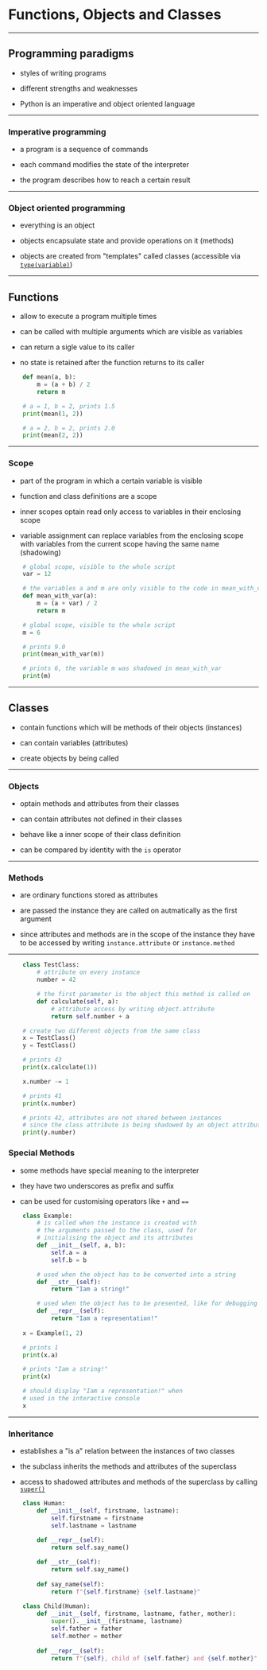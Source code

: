 # Functions, Objects and Classes

---

## Programming paradigms

 - styles of writing programs

 - different strengths and weaknesses

 - Python is an imperative and object oriented language

---

### Imperative programming

 - a program is a sequence of commands

 - each command modifies the state of the interpreter

 - the program describes how to reach a certain result

---

### Object oriented programming

 - everything is an object

 - objects encapsulate state and provide operations on it (methods)

 - objects are created from "templates" called classes
   (accessible via [`type(variable)`](https://docs.python.org/3/library/functions.html#type))

---

## Functions

 - allow to execute a program multiple times

 - can be called with multiple arguments which are visible as variables

 - can return a sigle value to its caller

 - no state is retained after the function returns to its caller

```python
    def mean(a, b):
        m = (a + b) / 2
        return m

    # a = 1, b = 2, prints 1.5
    print(mean(1, 2))

    # a = 2, b = 2, prints 2.0
    print(mean(2, 2))
```

---

### Scope

 - part of the program in which a certain variable is visible

 - function and class definitions are a scope

 - inner scopes optain read only access to variables in their enclosing scope

 - variable assignment can replace variables from the enclosing scope with
   variables from the current scope having the same name (shadowing)

```python
    # global scope, visible to the whole script
    var = 12

    # the variables a and m are only visible to the code in mean_with_var
    def mean_with_var(a):
        m = (a + var) / 2
        return m

    # global scope, visible to the whole script
    m = 6

    # prints 9.0
    print(mean_with_var(m))

    # prints 6, the variable m was shadowed in mean_with_var
    print(m)
```

---

## Classes

 - contain functions which will be methods of their objects (instances)

 - can contain variables (attributes)

 - create objects by being called

---

### Objects

 - optain methods and attributes from their classes

 - can contain attributes not defined in their classes

 - behave like a inner scope of their class definition

 - can be compared by identity with the `is` operator

---

### Methods

 - are ordinary functions stored as attributes

 - are passed the instance they are called on autmatically as the first argument

 - since attributes and methods are in the scope of the instance
   they have to be accessed by writing `instance.attribute` or `instance.method`

---

```python
    class TestClass:
        # attribute on every instance
        number = 42

        # the first parameter is the object this method is called on
        def calculate(self, a):
            # attribute access by writing object.attribute
            return self.number + a

    # create two different objects from the same class
    x = TestClass()
    y = TestClass()

    # prints 43
    print(x.calculate(1))

    x.number -= 1

    # prints 41
    print(x.number)

    # prints 42, attributes are not shared between instances
    # since the class attribute is being shadowed by an object attribute
    print(y.number)
```

### Special Methods

 - some methods have special meaning to the interpreter

 - they have two underscores as prefix and suffix

 - can be used for customising operators like `+` and `==`

```python
    class Example:
        # is called when the instance is created with
        # the arguments passed to the class, used for
        # initialising the object and its attributes
        def __init__(self, a, b):
            self.a = a
            self.b = b

        # used when the object has to be converted into a string
        def __str__(self):
            return "Iam a string!"

        # used when the object has to be presented, like for debugging
        def __repr__(self):
            return "Iam a representation!"
    
    x = Example(1, 2)

    # prints 1
    print(x.a)

    # prints "Iam a string!"
    print(x)

    # should display "Iam a representation!" when
    # used in the interactive console
    x
```

---

### Inheritance

 - establishes a "is a" relation between the instances of two classes

 - the subclass inherits the methods and attributes of the superclass

 - access to shadowed attributes and methods of the superclass
   by calling [`super()`](https://docs.python.org/3/library/functions.html#super)

```python
    class Human:
        def __init__(self, firstname, lastname):
            self.firstname = firstname
            self.lastname = lastname
    
        def __repr__(self):
            return self.say_name()

        def __str__(self):
            return self.say_name()
    
        def say_name(self):
            return f"{self.firstname} {self.lastname}"
    
    class Child(Human):
        def __init__(self, firstname, lastname, father, mother):
            super().__init__(firstname, lastname)
            self.father = father
            self.mother = mother
    
        def __repr__(self):
            return f"{self}, child of {self.father} and {self.mother}"
```
